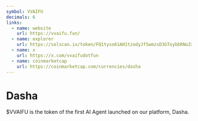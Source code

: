 ```yaml
---
symbol: VVAIFU
decimals: 6
links:
  - name: website
    url: https://vvaifu.fun/
  - name: explorer
    url: https://solscan.io/token/FQ1tyso61AH1tzodyJfSwmzsD3GToybbRNoZxUBz21p8
  - name: x
    url: https://x.com/vvaifudotfun
  - name: coinmarketcap
    url: https://coinmarketcap.com/currencies/dasha
---
```


# Dasha

$VVAIFU is the token of the first AI Agent launched on our platform, Dasha.
